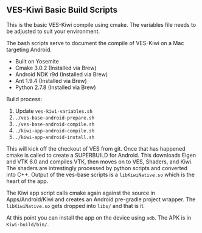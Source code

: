 ## VES-Kiwi Basic Build Scripts

This is the basic VES-Kiwi compile using cmake. The variables file needs to be adjusted to suit your environment.

The bash scripts serve to document the compile of VES-Kiwi on a Mac targeting Android.

   * Built on Yosemite
   * Cmake 3.0.2 (Installed via Brew)
   * Android NDK r9d (Installed via Brew)
   * Ant 1.9.4 (Installed via Brew)
   * Python 2.7.8 (Installed via Brew)

Build process:

1. Update `ves-kiwi-variables.sh`
2. `./ves-base-android-prepare.sh`
3. `./ves-base-android-compile.sh`
4. `./kiwi-app-android-compile.sh`
5. `./kiwi-app-android-install.sh`

This will kick off the checkout of VES from git. Once that has happened cmake is called to create a SUPERBUILD for Android. This downloads Eigen and VTK 6.0 and compiles VTK, then moves on to VES, Shaders, and Kiwi. The shaders are intrestingly processed by python scripts and converted into C++. Output of the ves-base scripts is a `libKiwiNative.so` which is the heart of the app.

The Kiwi app script calls cmake again against the source in Apps/Android/Kiwi and creates an Android pre-gradle project wrapper. The `libKiwiNative.so` gets dropped into `libs/` and that is it.

At this point you can install the app on the device using `adb`. The APK is in `Kiwi-build/bin/`.
